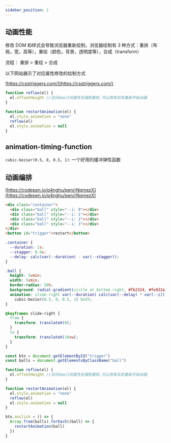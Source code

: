 ```yaml
---
sidebar_position: 1
---
```


## 动画性能

修改 DOM 和样式会导致浏览器重新绘制，浏览器绘制有 3 种方式：重排（布局，宽，高等），重绘（颜色，背景，透明度等），合成（transform）

流程： 重排 > 重绘 > 合成

以下网站展示了对应属性修改的绘制方式

[https://csstriggers.com/](https://csstriggers.com/)

```js
function reflow(el) {
  el.offsetHeight //访问dom几何属性会强制重排,可以用来实现重新开始动画
}

function restartAnimation(el) {
  el.style.animation = "none"
  reflow(el)
  el.style.animation = null
}
```

## animation-timing-function

`cubic-bezier(0.5, 0, 0.5, 1)`: 一个好用的缓冲弹性函数

## 动画编排

[https://codepen.io/p4nghu/pen/rNqmezX](https://codepen.io/p4nghu/pen/rNqmezX)

```html
<div class="container">
  <div class="ball" style="--i: 0"></div>
  <div class="ball" style="--i: 1"></div>
  <div class="ball" style="--i: 2"></div>
  <div class="ball" style="--i: 3"></div>
</div>
<button id="trigger">restart</button>
```

```css
.container {
  --duration: 1s;
  --stagger: 0.8s;
  --delay: calc(var(--duration) - var(--stagger));
}

.ball {
  height: 5vmin;
  width: 5vmin;
  border-radius: 50%;
  background: radial-gradient(circle at bottom right, #fb2324, #fe932a);
  animation: slide-right var(--duration) calc(var(--delay) * var(--i))
    cubic-bezier(0.5, 0, 0.5, 1) both;
}

@keyframes slide-right {
  from {
    transform: translateX(0);
  }
  to {
    transform: translateX(10vw);
  }
}
```

```js
const btn = document.getElementById("trigger")
const balls = document.getElementsByClassName("ball")

function reflow(el) {
  el.offsetHeight //访问dom几何属性会强制重排,可以用来实现重新开始动画
}

function restartAnimation(el) {
  el.style.animation = "none"
  reflow(el)
  el.style.animation = null
}

btn.onclick = () => {
  Array.from(balls).forEach((ball) => {
    restartAnimation(ball)
  })
}
```
